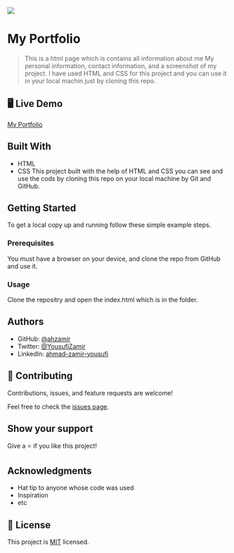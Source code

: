 ![](https://img.shields.io/badge/Microverse-blueviolet)

# My Portfolio

> This is a html page which is contains all information about me My personal information, contact information, and a screenshot of my project. I have used HTML and CSS for this project and you can use it in your local machin just by cloning this repo.


## 🖥️ Live Demo

[My Portfolio](https://ahzamir.github.io/My-Portfolio-1/)

## Built With

- HTML
- CSS
This project built with the help of HTML and CSS you can see and use the cods by cloning this repo on your local machine by Git and GitHub.

## Getting Started

To get a local copy up and running follow these simple example steps.

### Prerequisites

You must have a browser on your device, and clone the repo from GitHub and use it.

### Usage

Clone the repositry and open the index.html which is in the folder.

## Authors

- GitHub: [@ahzamir](https://github.com/ahzamir)
- Twitter: [@YousufiZamir](https://twitter.com/YousufiZamir)
- LinkedIn: [ahmad-zamir-yousufi](https://www.linkedin.com/in/ahmad-zamir-yousufi-70603317b/)


## 🤝 Contributing

Contributions, issues, and feature requests are welcome!

Feel free to check the [issues page](../../issues/).

## Show your support

Give a ⭐️ if you like this project!

## Acknowledgments

- Hat tip to anyone whose code was used
- Inspiration
- etc

## 📝 License

This project is [MIT](./MIT.md) licensed.
